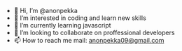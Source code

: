 - 👋 Hi, I’m @anonpekka
- 👀 I’m interested in coding and learn new skills
- 🌱 I’m currently learning javascript
- 💞️ I’m looking to collaborate on proffessional developers
- 📫 How to reach me mail: anonpekka09@gmail.com

<!---
anonpekka/anonpekka is a ✨ special ✨ repository because its `README.md` (this file) appears on your GitHub profile.
You can click the Preview link to take a look at your changes.
--->
